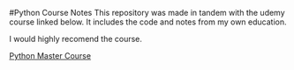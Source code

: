 #Python Course Notes
This repository was made in tandem with the udemy course linked below. It includes the code and notes from my own education. 

I would highly recomend the course. 

[Python Master Course](https://www.udemy.com/course.python-the-complete-python-developer-course/)



